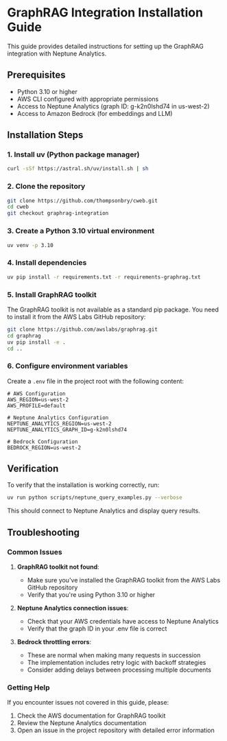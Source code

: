 # GraphRAG Integration Installation Guide

This guide provides detailed instructions for setting up the GraphRAG integration with Neptune Analytics.

## Prerequisites

- Python 3.10 or higher
- AWS CLI configured with appropriate permissions
- Access to Neptune Analytics (graph ID: g-k2n0lshd74 in us-west-2)
- Access to Amazon Bedrock (for embeddings and LLM)

## Installation Steps

### 1. Install uv (Python package manager)

```bash
curl -sSf https://astral.sh/uv/install.sh | sh
```

### 2. Clone the repository

```bash
git clone https://github.com/thompsonbry/cweb.git
cd cweb
git checkout graphrag-integration
```

### 3. Create a Python 3.10 virtual environment

```bash
uv venv -p 3.10
```

### 4. Install dependencies

```bash
uv pip install -r requirements.txt -r requirements-graphrag.txt
```

### 5. Install GraphRAG toolkit

The GraphRAG toolkit is not available as a standard pip package. You need to install it from the AWS Labs GitHub repository:

```bash
git clone https://github.com/awslabs/graphrag.git
cd graphrag
uv pip install -e .
cd ..
```

### 6. Configure environment variables

Create a `.env` file in the project root with the following content:

```
# AWS Configuration
AWS_REGION=us-west-2
AWS_PROFILE=default

# Neptune Analytics Configuration
NEPTUNE_ANALYTICS_REGION=us-west-2
NEPTUNE_ANALYTICS_GRAPH_ID=g-k2n0lshd74

# Bedrock Configuration
BEDROCK_REGION=us-west-2
```

## Verification

To verify that the installation is working correctly, run:

```bash
uv run python scripts/neptune_query_examples.py --verbose
```

This should connect to Neptune Analytics and display query results.

## Troubleshooting

### Common Issues

1. **GraphRAG toolkit not found**:
   - Make sure you've installed the GraphRAG toolkit from the AWS Labs GitHub repository
   - Verify that you're using Python 3.10 or higher

2. **Neptune Analytics connection issues**:
   - Check that your AWS credentials have access to Neptune Analytics
   - Verify that the graph ID in your .env file is correct

3. **Bedrock throttling errors**:
   - These are normal when making many requests in succession
   - The implementation includes retry logic with backoff strategies
   - Consider adding delays between processing multiple documents

### Getting Help

If you encounter issues not covered in this guide, please:
1. Check the AWS documentation for GraphRAG toolkit
2. Review the Neptune Analytics documentation
3. Open an issue in the project repository with detailed error information
